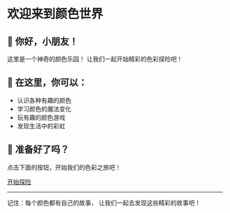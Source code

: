 # 欢迎来到颜色世界

## 🌈 你好，小朋友！

这里是一个神奇的颜色乐园！
让我们一起开始精彩的色彩探险吧！

## 🎨 在这里，你可以：

- 认识各种有趣的颜色
- 学习颜色的魔法变化
- 玩有趣的颜色游戏
- 发现生活中的彩虹

## 🚀 准备好了吗？

点击下面的按钮，开始我们的色彩之旅吧！

[开始探险](./primary.md) 

---
记住：每个颜色都有自己的故事，
让我们一起去发现这些精彩的故事吧！
